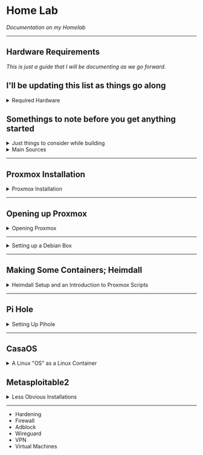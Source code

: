 # Home Lab #
*Documentation on my Homelab*

---

## Hardware Requirements ##
*This is just a guide that I will be documenting as we go forward.*

## I'll be updating this list as things go along ##

<details>
      <summary> Required Hardware </summary>
      
- A Laptop, Desktop... your primary computuing device.
- A secondary Computer. This could be an old desktop, A mini PC, or a Raspberry Pi, etc.
- A networking Switch or a way to have multiple connections to ensure that your computer is networked to what will be your proxmox box.
- A Flash drive, I'd suggest something along the lines of 8 GB

</details>

## Somethings to note before you get anything started ##

<details>
      <summary> Just things to consider while building </summary>
      
- So as a practical application of understanding how virtualization works, take a note of what your proxmox Specifications are,
- How many cores can the CPU utilize? What is the amount of RAM the computer has in it. What is the size of the harddrive.
- Additionally what are the speeds of each of those devices?
- While containers do end up being a very effective way to cap the amount of resources a certain application can use
- You might start to see these applications add up very quickly.

</details>

<details>
<summary> Main Sources </summary>
      
- [Proxmox](https://proxmox.com/en/)
- [balenaEtcher](https://etcher.balena.io/)
- [Proxmox Scripts](https://community-scripts.github.io/ProxmoxVE/)
- [Debian](https://www.debian.org/) 
- [Metasploitable2](https://www.vulnhub.com/entry/metasploitable-2,29/)
- [Kali](https://www.kali.org/)     

</details>

--- 

## Proxmox Installation ##
<details>
      <summary> Proxmox Installation </summary>
First go to [Proxmox](https://proxmox.com/en/) and click the downloads icon at the top of the page

![Proxmox dot com](https://github.com/user-attachments/assets/e4a6e957-7370-4755-bd3c-c60b2b572c8c)

the first option is Proxmox VE Installer. It is the one we will be choosing. 
But Keep in mind the Proxmox Backup Server ISO. I think we will be using it later.

![Proxmox Choices](https://github.com/user-attachments/assets/156fc1d8-7735-4673-ad32-3ddab235f6e3)

You can choose direct download or torrent. 

While that starts downloading, lets go to [balenaEtcher](https://etcher.balena.io/)
and there is a link right in the middle of the screen to "Download Etcher"

![balenaEtcher page](https://github.com/user-attachments/assets/c9800da4-784d-461c-bced-2f0a85f7a97c)

Go ahead and download balenaEtcher.
After Proxmox has finished downloading, we can go ahead and install and use balenaEtcher. 
Grab a flash drive that is larger than the ISO file we downloaded (2 Gig or higher most likely)
Balena Etcher will look like this.

![balenaEtcher in action](https://github.com/user-attachments/assets/a9e11632-fe02-4e7b-8491-f5f462817c10)

You'll click "Flash from File" Navigate to the ISO image you just downloaded and select it. 
It will automatically move to the next step of the process where you select the drive
that you will be imaging to. Which is where you will be selecting the Flash drive that is higher
than 2 Gigs. And then we can click "Flash!"

When it is finished, your computer may give you an error that says that the flash drive
is unuasable. Which makes sense. We just made a bootable media. an installation disk if you will.
Eject it from your pc and grab your secondary PC that will be made into the Proxmox box.

</details>

---

## Opening up Proxmox ##
<details>
      <summary> Opening Proxmox </summary>
Within the browser view of Proxmox we can see a lot of options. 

![Proxmox Left Side Initial](https://github.com/user-attachments/assets/5c4e49be-9c55-4eb1-a08a-fe861e70a1f1)

for now lets route to the left side of the screen under "Datacenter", Below that we will see, 
"pve" with an option to expand. It's likely that you will see three subjects within the pve category.
"localnetwork (pve)"
"local (pve)"
"local-lvm (pve)"

![localnetwork local local-lvm](https://github.com/user-attachments/assets/8336841e-2799-4ed5-a9d6-c7400011ecfb)
      
If we highlight, "local (pve)" 
here you will see an option called "ISO images". 

![ISO Images](https://github.com/user-attachments/assets/a555702c-b37a-48c5-b14b-74409c780937)

When we click on that we will see an option to "Download from URL"  

![download from URL](https://github.com/user-attachments/assets/83c06d1b-4f09-4f91-831b-677c0390c8c2)

As a decent starting point, we may as well grab a Debian 12 ISO Download
</details>

---

<details>
      <summary> Setting up a Debian Box </summary>
      
## Starting out with Some OS's ##

I went to [Debian](https://www.debian.org/) 

If you right click on the "Download" button, you can see the option to Copy Link.

![Debian Download](https://github.com/user-attachments/assets/edc58ae4-6442-4f2c-bdd8-a523348fc7de)

Remember that box from before? Now we have a url that we can paste into this box to query for a URL.

![Debian URL Query](https://github.com/user-attachments/assets/0643596c-9eaf-4a1c-babf-8db236dc576b)

Now we can download straight from the source.
I got these OS's as well
- [Kali](https://www.kali.org/get-kali/#kali-installer-images)
- [Linux Mint](https://linuxmint.com/edition.php?id=319)

</details>

---

## Making Some Containers; Heimdall ##

<details>
      <summary> Heimdall Setup and an Introduction to Proxmox Scripts </summary>
Alright, so this is where things get pretty fun. There is an incredible resource. 

[Proxmox Scripts](https://community-scripts.github.io/ProxmoxVE/)

Click "View Scripts"

![Proxmox VE Scripts](https://github.com/user-attachments/assets/eb7f432f-0dd4-41bd-ab56-c8285039c38c)

We have, so many options here. But, Im going to just walk you through one for now.

[Heimdall](https://community-scripts.github.io/ProxmoxVE/scripts?id=heimdall-dashboard)

![Heimdall](https://github.com/user-attachments/assets/45252864-3ad2-4db7-94ff-a92698b095e8)

Click back into your Proxmox page, and click "pve" you'll see a list of options 
- Search
- Summary
- Notes
- Shell
- System
- Updates
- Firewall
- Disks
- Ceph
- Replication
- Task History
- Subscription

If you hit shell it will open up a terminal.

![Proxmox Terminal](https://github.com/user-attachments/assets/e9d43989-39b4-417e-a544-5106e2f4f175)

and Press Ctrl+Shift+v 
and the script will populate 

![Script Population](https://github.com/user-attachments/assets/2bdbf4c0-4473-4a7d-b649-8730bfeaf46c)

            bash -c "$(curl -fsSL https://raw.githubusercontent.com/community-scripts/ProxmoxVE/main/ct/heimdall-dashboard.sh)"
            
If you slap enter, it will run the script and create a Heimdall instance. And when it starts running, it will provide you with an ip address.

![Heimdall IP](https://github.com/user-attachments/assets/6505c80a-85d8-4fbb-8f95-f6332cb1a44d)

Lets go to that IP Address
It should look like this,

![Heimdall Splash Page](https://github.com/user-attachments/assets/d309c634-f3d4-40c7-b8bb-eacf9700ccef)

</details>

---

## Pi Hole ##

<details>
      <summary> Setting Up Pihole </summary>
Well now here we are, What is the point of having a splash page if we don't have anything to display?
So I started with

[Pi Hole](https://community-scripts.github.io/ProxmoxVE/scripts?id=pihole)

Which luckily, the proxmox VE Helper-scripts already has the script to make a pi hole LXC. Neat.

![Pi Hole](https://github.com/user-attachments/assets/53ab4044-b11f-45ac-b978-37812f78f2f3)

Follow the same steps as we did above and use the shell on the pve node of your proxmox page

![Pi Hole Proxmox](https://github.com/user-attachments/assets/488dccdf-8ac5-430e-a764-0f716d04e669)

After clicking the Shell go ahead and punch in that
            
            bash -c "$(curl -fsSL https://raw.githubusercontent.com/community-scripts/ProxmoxVE/main/ct/pihole.sh)"

This is the [Pi hole list](https://raw.githubusercontent.com/StevenBlack/hosts/master/hosts) list I used
![pihole](https://github.com/user-attachments/assets/9365f449-d2a8-4f14-9a04-578dba1ddb91)
</details>

---

## CasaOS ##
<details>
      <summary> A Linux "OS" as a Linux Container</summary>

I just find this project interesting. It uses Docker which, Spoilers, Im going to download Docker at some point in here. But I think I will be using CasaOS as a hub of sorts if I can.

within the shell of the pve node we will slap in the script from our trusty [VE Helper-Scripts](https://community-scripts.github.io/ProxmoxVE/scripts?id=casaos)

</details>

## Metasploitable2 ##
<details>
      <summary> Less Obvious Installations </summary>

I wanted to provide an example of an instance where I had installed a virtual machine that was not from a template or a standard URL.
      
[metasploitable2](https://docs.rapid7.com/metasploit/metasploitable-2) is a box that is intentionally terrible and filled with vulnerabilities, I figured this 
could kill two birds with one stone. One, set up a project that will allow me to have a Security punching bag, and to install
something in a less conventional way.
using this method we will not have to download from a URL, or use a script. Instead we will just be utilizing the proxmox shell to grab and establish everything
we will need.

While in shell the first thing we will need to type in is

      wget https://sourceforge.net/projects/metasploitable/files/Metasploitable2/metasploitable-linux-2.0.0.zip

The Package will start to download and may take a moment or two. The next step will be to unzip the package.

      unzip metasploitable-linux-2.0.0.zip

It's possible especially if you have just been following what I have been doing, You actually don't have "unzip" installed.

      apt-get install unzip

This will obviously help extract the file. After the install, try the unzip command again.
after it has extracted the file,

      cd Metasploitable2-Linux/

will bring us to the Metasploitable2 Directory. Which is where we will need to be to 

      qemu-img convert -O qcow2 Metasploitable.vmdk metasploitable.qcow2

Followed by 

      qm create 300 --memory 2048 --cores 2 --name Metasploitable2 --net0 virtio,bridge=vmbr0 --boot c --bootdisk ide0

 and then finally

       qm importdisk 300 metasploitable.qcow2 local-lvm

You'll notice that after this command, it will begin "transferring" which is another way of saying that it is creating the VM.

and you should see after this, a new VM with the ID 300 named Metasploitable. There are a few things I want to do with this box 
just for fun. But we will get to that later.

</details>

 ---


- Hardening
- Firewall
- Adblock
- Wireguard
- VPN
- Virtual Machines
